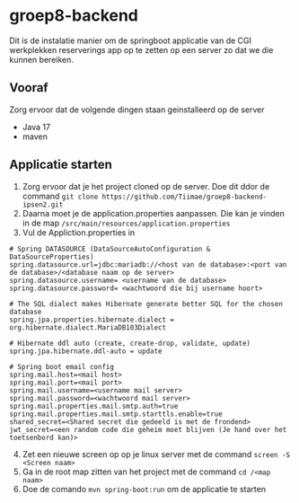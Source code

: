 # groep8-backend

Dit is de instalatie manier om de springboot applicatie van de CGI werkplekken reserverings app op te zetten op een server zo dat we die kunnen bereiken.

## Vooraf

Zorg ervoor dat de volgende dingen staan geinstalleerd op de server

- Java 17
- maven

## Applicatie starten
1. Zorg ervoor dat je het project cloned op de server. Doe dit ddor de command
```git clone https://github.com/Tiimae/groep8-backend-ipsen2.git```
2. Daarna moet je de application.properties aanpassen. Die kan je vinden in de map ``/src/main/resources/application.properties``
3. Vul de Appliction.properties in

```
# Spring DATASOURCE (DataSourceAutoConfiguration & DataSourceProperties)
spring.datasource.url=jdbc:mariadb://<host van de database>:<port van de database>/<database naam op de server>
spring.datasource.username= <username van de database>
spring.datasource.password= <wachtwoord die bij username hoort>

# The SQL dialect makes Hibernate generate better SQL for the chosen database
spring.jpa.properties.hibernate.dialect = org.hibernate.dialect.MariaDB103Dialect

# Hibernate ddl auto (create, create-drop, validate, update)
spring.jpa.hibernate.ddl-auto = update

# Spring boot email config
spring.mail.host=<mail host>
spring.mail.port=<mail port>
spring.mail.username=<username mail server>
spring.mail.password=<wachtwoord mail server>
spring.mail.properties.mail.smtp.auth=true
spring.mail.properties.mail.smtp.starttls.enable=true
shared_secret=<Shared secret die gedeeld is met de frondend>
jwt_secret=<een random code die geheim moet blijven (Je hand over het toetsenbord kan)>
```

4. Zet een nieuwe screen op op je linux server met de command ```screen -S <Screen naam>```
5. Ga in de root map zitten van het project met de command ``cd /<map naam>``
6. Doe de comando ``mvn spring-boot:run`` om de applicatie te starten